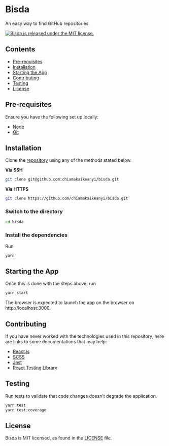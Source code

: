 # Bisda

An easy way to find GitHub repositories.

<a href="https://github.com/chiamakaikeanyi/bisda/blob/main/LICENSE">
  <img src="https://img.shields.io/badge/license-MIT-blue.svg" alt="Bisda is released under the MIT license." />
</a>

## Contents

- [Pre-requisites](#pre-requisites)
- [Installation](#installation)
- [Starting the App](#starting-the-app)
- [Contributing](#contributing)
- [Testing](#testing)
- [License](#license)

## Pre-requisites

Ensure you have the following set up locally:

- [Node](https://nodejs.org)
- [Git](https://www.atlassian.com/git/tutorials/install-git)

## Installation

Clone the [repository](https://github.com/chiamakaikeanyi/bisda) using any of the methods stated below.

**Via SSH**

```sh
git clone git@github.com:chiamakaikeanyi/bisda.git
```

**Via HTTPS**

```sh
git clone https://github.com/chiamakaikeanyi/bisda.git
```

### Switch to the directory

```sh
cd bisda
```

### Install the dependencies

Run

```sh
yarn
```

## Starting the App

Once this is done with the steps above, run

```sh
yarn start
```

The browser is expected to launch the app on the browser on http://localhost:3000.

## Contributing

If you have never worked with the technologies used in this repository, here are links to some documentations that may help:

- [React.js](http://reactjs.org)
- [SCSS](https://sass-lang.com)
- [Jest](https://jestjs.io)
- [React Testing Library](https://testing-library.com/docs/react-testing-library/intro)

## Testing

Run tests to validate that code changes doesn't degrade the application.

```sh
yarn test
yarn test:coverage
```

## License

Bisda is MIT licensed, as found in the [LICENSE](https://github.com/chiamakaikeanyi/bisda/blob/main/LICENSE) file.
